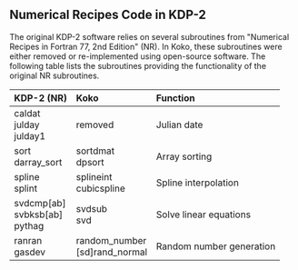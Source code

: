 
Numerical Recipes Code in KDP-2
-------------------------------

The original KDP-2 software relies on several subroutines from
"Numerical Recipes in Fortran 77, 2nd Edition" (NR). In Koko, these
subroutines were either removed or re-implemented using open-source
software. The following table lists the subroutines providing the
functionality of the original NR subroutines.


 | KDP-2 (NR)                          | Koko                              | Function                 |
 | :-----------                        | :-----------                      | :-------                 |
 | caldat<br>julday<br>julday1         | removed                           | Julian date              |
 | sort<br>darray_sort                 | sortdmat<br>dpsort                | Array sorting            |
 | spline<br>splint                    | splineint<br>cubicspline          | Spline interpolation     |
 | svdcmp[ab]<br>svbksb[ab]<br>pythag  | svdsub<br>svd                     | Solve linear equations   |
 | ranran<br>gasdev                    |  random_number<br>[sd]rand_normal | Random number generation |